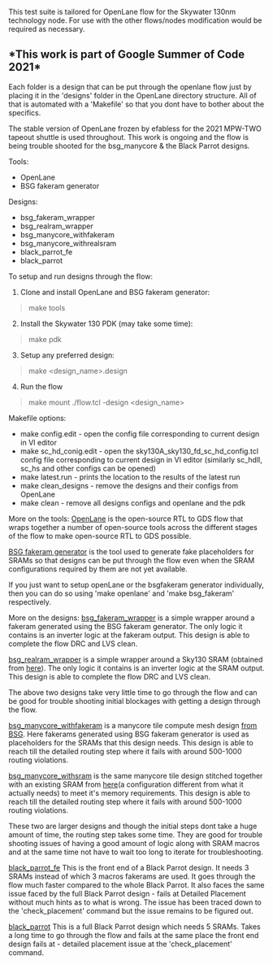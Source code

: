 This test suite is tailored for OpenLane flow for the Skywater 130nm technology node. For use with the other flows/nodes modification would be required as necessary.

<h2> *This work is part of Google Summer of Code 2021* </h2>

Each folder is a design that can be put through the openlane flow just by placing it in the 'designs' folder in the OpenLane directory structure. All of that is automated with a 'Makefile' so that you dont have to bother about the specifics.

The stable version of OpenLane frozen by efabless for the 2021 MPW-TWO tapeout shuttle is used throughout.
This work is ongoing and the flow is being trouble shooted for the bsg_manycore & the Black Parrot designs.

Tools:
* OpenLane
* BSG fakeram generator

Designs:
* bsg_fakeram_wrapper
* bsg_realram_wrapper
* bsg_manycore_withfakeram
* bsg_manycore_withrealsram
* black_parrot_fe
* black_parrot

To setup and run designs through the flow:
1) Clone and install OpenLane and BSG fakeram generator:
>make tools
2) Install the Skywater 130 PDK (may take some time):
>make pdk
3) Setup any preferred design:
>make <design_name>.design
4) Run the flow
>make mount
>./flow.tcl -design <design_name>

Makefile options:
* make config.edit - open the config file corresponding to current design in VI editor
* make sc_hd_conig.edit - open the sky130A_sky130_fd_sc_hd_config.tcl config file corresponding to current design in VI editor (similarly sc_hdll, sc_hs and other configs can be opened)
* make latest.run - prints the location to the results of the latest run
* make clean_designs - remove the designs and their configs from OpenLane
* make clean - remove all designs configs and openlane and the pdk

More on the tools:
[OpenLane](https://github.com/The-OpenROAD-Project/OpenLane) is the open-source RTL to GDS flow that wraps together a number of open-source tools across the different stages of the flow to make open-source RTL to GDS possible.

[BSG fakeram generator](https://github.com/bespoke-silicon-group/bsg_fakeram) is the tool used to generate fake placeholders for SRAMs so that designs can be put through the flow even when the SRAM configurations required by them are not yet available.

If you just want to setup openLane or the bsgfakeram generator individually, then you can do so using 'make openlane' and 'make bsg_fakeram' respectively.

More on the designs:
[bsg_fakeram_wrapper](bsg_fakeram_wrapper) is a simple wrapper around a fakeram generated using the BSG fakeram generator. The only logic it contains is an inverter logic at the fakeram output. This design is able to complete the flow DRC and LVS clean.

[bsg_realram_wrapper](bsg_realram_wrapper) is a simple wrapper around a Sky130 SRAM (obtained from [here](https://github.com/efabless/sky130_sram_macros)). The only logic it contains is an inverter logic at the SRAM output. This design is able to complete the flow DRC and LVS clean.

The above two designs take very little time to go through the flow and can be good for trouble shooting initial blockages with getting a design through the flow.

[bsg_manycore_withfakeram](bsg_manycore_withfakeram) is a manycore tile compute mesh design [from BSG](https://github.com/bespoke-silicon-group/bsg_manycore). Here fakerams generated using BSG fakeram generator is used as placeholders for the SRAMs that this design needs. This design is able to reach till the detailed routing step where it fails with around 500-1000 routing violations.

[bsg_manycore_withsram](bsg_manycore_withrealsram) is the same manycore tile design stitched together with an existing SRAM from [here](https://github.com/efabless/sky130_sram_macros)(a configuration different from what it actually needs) to meet it's memory requirements. This design is able to reach till the detailed routing step where it fails with around 500-1000 routing violations.

These two are larger designs and though the initial steps dont take a huge amount of time, the routing step takes some time. They are good for trouble shooting issues of having a good amount of logic along with SRAM macros and at the same time not have to wait too long to iterate for troubleshooting.

[black_parrot_fe](black_parrot_fe) This is the front end of a Black Parrot design. It needs 3 SRAMs instead of which 3 macros fakerams are used. It goes through the flow much faster compared to the whole Black Parrot. It also faces the same issue faced by the full Black Parrot design - fails at Detailed Placement without much hints as to what is wrong. The issue has been traced down to the 'check_placement' command but the issue remains to be figured out.

[black_parrot](black_parrot) This is a full Black Parrot design which needs 5 SRAMs. Takes a long time to go through the flow and fails at the same place the front end design fails at - detailed placement issue at the 'check_placement' command.



